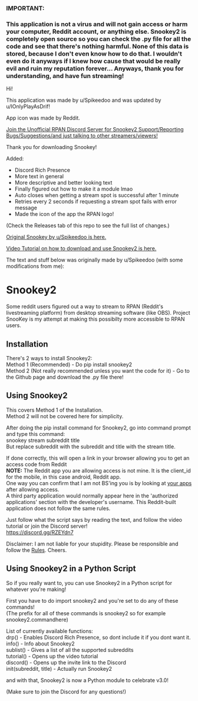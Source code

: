 
### IMPORTANT:  
### This application is not a virus and will not gain access or harm your computer, Reddit account, or anything else. Snookey2 is completely open source so you can check the .py file for all the code and see that there's nothing harmful. None of this data is stored, because I don't even know how to do that. I wouldn't even do it anyways if I knew how cause that would be really evil and ruin my reputation forever... Anyways, thank you for understanding, and have fun streaming! 

Hi!

This application was made by u/Spikeedoo and was updated by u/IOnlyPlayAsDrif!

App icon was made by Reddit.

[Join the Unofficial RPAN Discord Server for Snookey2 Support/Reporting Bugs/Suggestions/and just talking to other streamers/viewers!](https://discord.gg/3GcApfT)

Thank you for downloading Snookey!

Added:
- Discord Rich Presence
- More text in general
- More descriptive and better looking text
- Finally figured out how to make it a module lmao
- Auto closes when getting a stream spot is successful after 1 minute
- Retries every 2 seconds if requesting a stream spot fails with error message
- Made the icon of the app the RPAN logo!

(Check the Releases tab of this repo to see the full list of changes.)

[Original Snookey by u/Spikeedoo is here.](https://github.com/Spikeedoo/SnooKey)   

[Video Tutorial on how to download and use Snookey2 is here.](https://youtu.be/Oi54fiFOoCI)

The text and stuff below was originally made by u/Spikeedoo (with some modifications from me):

# Snookey2
Some reddit users figured out a way to stream to RPAN (Reddit's livestreaming platform) from desktop streaming software 
(like OBS).  Project SnooKey is my attempt at making this possibilty more accessible to RPAN users.

## Installation  
There's 2 ways to install Snookey2:  
Method 1 (Recommended) - Do pip install snookey2  
Method 2 (Not really recommended unless you want the code for it) - Go to the Github page and download the .py file there!

## Using Snookey2  
This covers Method 1 of the Installation.  
Method 2 will not be covered here for simplicity.

After doing the pip install command for Snookey2, go into command prompt and type this command:  
snookey stream subreddit title  
But replace subreddit with the subreddit and title with the stream title.

If done correctly, this will open a link in your browser allowing you to get an access code from Reddit     
**NOTE:** The Reddit app you are allowing access is not mine.  It is the client_id for the mobile, in this case android, Reddit app.    
One way you can confirm that I am not BS'ing you is by looking at [your apps](https://www.reddit.com/prefs/apps/) after allowing access.  
A third party application would normally appear here in the 'authorized applications' section with the developer's username.  This Reddit-built  
application does not follow the same rules.   

Just follow what the script says by reading the text, and follow the video tutorial or join the Discord server!  
https://discord.gg/RZEYdn7

Disclaimer: I am not liable for your stupidity.  Please be responsible and follow the [Rules](https://www.redditinc.com/policies/broadcasting-content-policy).  Cheers.  

## Using Snookey2 in a Python Script  
So if you really want to, you can use Snookey2 in a Python script for whatever you're making!

First you have to do import snookey2 and you're set to do any of these commands!  
(The prefix for all of these commands is snookey2 so for example snookey2.commandhere)  

List of currently available functions:  
drp() - Enables Discord Rich Presence, so dont include it if you dont want it.  
info() - Info about Snookey2  
sublist() - Gives a list of all the supported subreddits  
tutorial() - Opens up the video tutorial  
discord() - Opens up the invite link to the Discord  
init(subreddit, title) - Actually run Snookey2  

and with that, Snookey2 is now a Python module to celebrate v3.0!

(Make sure to join the Discord for any questions!)
